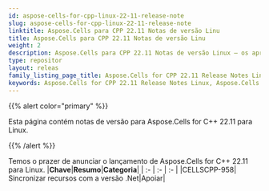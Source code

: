```yaml
---
id: aspose-cells-for-cpp-linux-22-11-release-note
slug: aspose-cells-for-cpp-linux-22-11-release-note
linktitle: Aspose.Cells para CPP 22.11 Notas de versão Linu
title: Aspose.Cells para CPP 22.11 Notas de versão Linu
weight: 2
description: Aspose.Cells para CPP 22.11 Notas de versão Linux – os aprimoramentos mais recentes, novos recursos e correções
type: repositor
layout: releas
family_listing_page_title: Aspose.Cells for CPP 22.11 Release Notes Linu
keywords: Aspose.Cells for CPP 22.11 Release Notes Linux, Aspose.Cells for CPP 22.11 Linux updates and fixe
---
```

{{% alert color="primary" %}}

Esta página contém notas de versão para Aspose.Cells for C++ 22.11 para Linux.

{{% /alert %}}

Temos o prazer de anunciar o lançamento de Aspose.Cells for C++ 22.11 para Linux.
|**Chave**|**Resumo**|**Categoria**|
| :- | :- | :- |
|CELLSCPP-958| Sincronizar recursos com a versão .Net|Apoiar|
